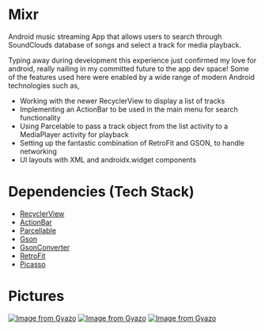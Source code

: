 # Mixr
Android music streaming App that allows users to search through SoundClouds database of songs and select a track for media playback.

Typing away during development this experience just confirmed my love for android, really nailing in my committed future to the app dev space!
Some of the features used here were enabled by a wide range of modern Android technologies such as,

- Working with the newer RecyclerView to display a list of tracks
- Implementing an ActionBar to be used in the main menu for search functionality
- Using Parcelable to pass a track object from the list activity to a MediaPlayer activity for playback
- Setting up the fantastic combination of RetroFit and GSON, to handle networking
- UI layouts with XML and androidx.widget components

# Dependencies (Tech Stack)
* [RecyclerView](https://developer.android.com/jetpack/androidx/releases/recyclerview)
* [ActionBar](https://developer.android.com/reference/android/app/ActionBar)
* [Parcellable](https://developer.android.com/reference/android/os/Parcelable)
* [Gson](https://github.com/google/gson)
* [GsonConverter](https://github.com/square/retrofit/tree/master/retrofit-converters/gson)
* [RetroFit](https://github.com/square/retrofit)
* [Picasso](https://github.com/square/picasso)

# Pictures
[![Image from Gyazo](https://i.gyazo.com/8bf4d9c459ee8261e8d7455b3ac08264.gif)](https://gyazo.com/8bf4d9c459ee8261e8d7455b3ac08264)
[![Image from Gyazo](https://i.gyazo.com/4c5c3724b998778bdd8f72e9c6ee1943.gif)](https://gyazo.com/4c5c3724b998778bdd8f72e9c6ee1943)
[![Image from Gyazo](https://i.gyazo.com/f94ba7b262d9aaba9ea450ad36595445.gif)](https://gyazo.com/f94ba7b262d9aaba9ea450ad36595445)
